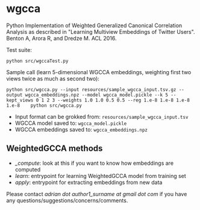 # wgcca
Python Implementation of Weighted Generalized Canonical Correlation Analysis as described in 
"Learning Multiview Embeddings of Twitter Users". Benton A, Arora R, and Dredze M. ACL 2016.

Test suite:

    python src/wgccaTest.py

Sample call (learn 5-dimensional WGCCA embeddings, weighting first two views twice as much as second two):

    python src/wgcca.py --input resources/sample_wgcca_input.tsv.gz --output wgcca_embeddings.npz --model wgcca_model.pickle --k 5 --kept_views 0 1 2 3 --weights 1.0 1.0 0.5 0.5 --reg 1.e-8 1.e-8 1.e-8 1.e-8    python src/wgcca.py

* Input format can be grokked from: `resources/sample_wgcca_input.tsv`
* WGCCA model saved to: `wgcca_model.pickle`
* WGCCA embeddings saved to: `wgcca_embeddings.npz`

WeightedGCCA methods
----
* *_compute*: look at this if you want to know how embeddings are computed
* *learn*: entrypoint for learning WeightedGCCA model from training set
* *apply*: entrypoint for extracting embeddings from new data

Please contact *adrian dot author1_surname at gmail dot com* if you have any
questions/suggestions/concerns/comments.
